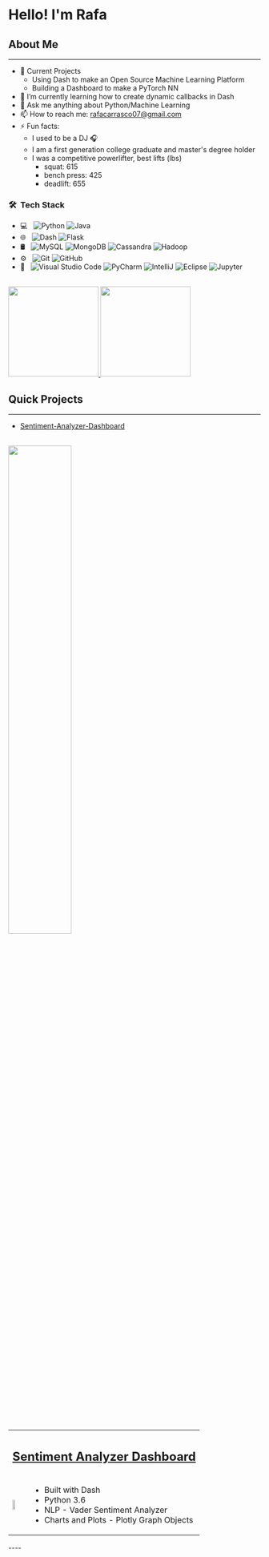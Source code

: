 # Hello! I'm Rafa


## About Me
------
- 🔭 Current Projects
	- Using Dash to make an Open Source Machine Learning Platform
	- Building a Dashboard to make a PyTorch NN
- 🌱 I’m currently learning how to create dynamic callbacks in Dash
- 💬 Ask me anything about Python/Machine Learning
- 📫 How to reach me: rafacarrasco07@gmail.com
- ⚡ Fun facts:
	- I used to be a DJ 🎧
	- I am a first generation college graduate and master's degree holder
	- I was a competitive powerlifter, best lifts (lbs)
		- squat: 615
		- bench press: 425
		- deadlift: 655 

<h3> 🛠 &nbsp;Tech Stack</h3>

- 💻 &nbsp;
  ![Python](https://img.shields.io/badge/-Python-333333?style=flat&logo=python)
  ![Java](https://img.shields.io/badge/-Java-333333?style=flat&logo=Java&logoColor=007396)
- 🌐 &nbsp;
  ![Dash](https://img.shields.io/badge/-Dash-333333?style=flat&logo=dash)
  ![Flask](https://img.shields.io/badge/-Flask-333333?style=flat&logo=flask)
- 🛢 &nbsp;
  ![MySQL](https://img.shields.io/badge/-MySQL-333333?style=flat&logo=mysql)
  ![MongoDB](https://img.shields.io/badge/-MongoDB-333333?style=flat&logo=mongodb)
  ![Cassandra](https://img.shields.io/badge/-Cassandra-333333?style=flat&logo=cassandra)
  ![Hadoop](https://img.shields.io/badge/-Hadoop-333333?style=flat&logo=hadoop)
- ⚙️ &nbsp;
  ![Git](https://img.shields.io/badge/-Git-333333?style=flat&logo=git)
  ![GitHub](https://img.shields.io/badge/-GitHub-333333?style=flat&logo=github)
- 🔧 &nbsp;
  ![Visual Studio Code](https://img.shields.io/badge/-Visual%20Studio%20Code-333333?style=flat&logo=visual-studio-code&logoColor=007ACC)
  ![PyCharm](https://img.shields.io/badge/-PyCharm-333333?style=flat&logo=pycharm)
  ![IntelliJ](https://img.shields.io/badge/-Intellij-333333?style=flat&logo=intellij-ide&logoColor=2C2255)
  ![Eclipse](https://img.shields.io/badge/-Eclipse-333333?style=flat&logo=eclipse-ide&logoColor=2C2255)
  ![Jupyter](https://img.shields.io/badge/-Jupyter-333333?style=flat&logo=jupyter)
<br/>

<a href="https://github.com/AVS1508">
  <img height="180em" src="https://github-readme-stats.vercel.app/api?username=erdos2n&theme=buefy&show_icons=true" />
  <img height="180em" src="https://github-readme-stats.vercel.app/api/top-langs/?username=erdos2n&theme=buefy&layout=compact" />
</a>

<br/>

## Quick Projects
----
* [Sentiment-Analyzer-Dashboard](https://github.com/erdos2n/sentiment-analyzer-dashboard)
<br/>
<img src=https://github.com/erdos2n/sentiment-analyzer-dashboard/blob/master/images/app.gif width="50%"/>

<table>
	<tr>
		<th colspan="2">
			<h2><a href="https://github.com/erdos2n/sentiment-analyzer-dashboard">
				Sentiment Analyzer Dashboard
				<a/>
			</h2>
		</th>
	</tr>
	<tr>
		<td>
			<img src=https://github.com/erdos2n/sentiment-analyzer-dashboard/blob/master/images/app.gif width="50%"/>
		</td>
		<td>
			<ul>
				<li> Built with Dash</li>
				<li> Python 3.6 </li>
				<li> NLP - Vader Sentiment Analyzer </li>
				<li> Charts and Plots - Plotly Graph Objects </li>
			</ul>
		</td>
	</tr>
</table>
----

